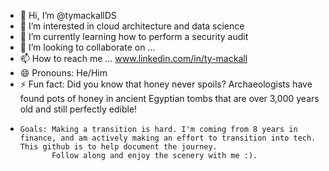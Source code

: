 - 👋 Hi, I’m @tymackallDS
- 👀 I’m interested in cloud architecture and data science
- 🌱 I’m currently learning how to perform a security audit
- 💞️ I’m looking to collaborate on ...
- 📫 How to reach me ... www.linkedin.com/in/ty-mackall  
- 😄 Pronouns: He/Him
- ⚡ Fun fact: Did you know that honey never spoils? Archaeologists have found pots of honey in ancient Egyptian tombs that are over 3,000 years old and still perfectly edible!
-     Goals: Making a transition is hard. I'm coming from 8 years in finance, and am actively making an effort to transition into tech. This github is to help document the journey.
             Follow along and enjoy the scenery with me :).
  
<!---
tymackallDS/tymackallDS is a ✨ special ✨ repository because its `README.md` (this file) appears on your GitHub profile.
You can click the Preview link to take a look at your changes.
--->
